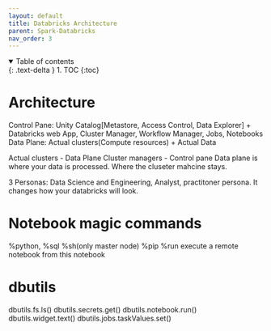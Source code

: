 ```yaml
---
layout: default
title: Databricks Architecture
parent: Spark-Databricks
nav_order: 3
---
```


<details open markdown="block">
  <summary>
    Table of contents
  </summary>
  {: .text-delta }
1. TOC
{:toc}
</details>

# Architecture
Control Pane: Unity Catalog[Metastore, Access Control, Data Explorer] + Databricks web App, Cluster Manager, Workflow Manager, Jobs, Notebooks
Data Plane: Actual clusters(Compute resources) + Actual Data

Actual clusters - Data Plane
Cluster managers - Control pane
Data plane is where your data is processed. Where the cluseter mahcine stays.

3 Personas: Data Science and Engineering, Analyst, practitoner persona. It changes how your databricks will look.

# Notebook magic commands

%python, %sql
%sh(only master node)
%pip
%run execute a remote notebook from this notebook

# dbutils

dbutils.fs.ls()
dbutils.secrets.get()
dbutils.notebook.run()
dbutils.widget.text()
dbutils.jobs.taskValues.set()


